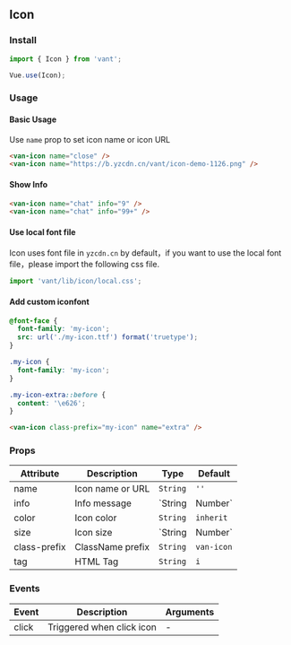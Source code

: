 ## Icon

### Install
``` javascript
import { Icon } from 'vant';

Vue.use(Icon);
```

### Usage

#### Basic Usage

Use `name` prop to set icon name or icon URL

```html
<van-icon name="close" />
<van-icon name="https://b.yzcdn.cn/vant/icon-demo-1126.png" />
```

#### Show Info

```html
<van-icon name="chat" info="9" />
<van-icon name="chat" info="99+" />
```

#### Use local font file
Icon uses font file in `yzcdn.cn` by default，if you want to use the local font file，please import the following css file.

```js
import 'vant/lib/icon/local.css';
```

#### Add custom iconfont

```css
@font-face {
  font-family: 'my-icon';
  src: url('./my-icon.ttf') format('truetype');
}

.my-icon {
  font-family: 'my-icon';
}

.my-icon-extra::before {
  content: '\e626';
}
```

```html
<van-icon class-prefix="my-icon" name="extra" />
```

### Props

| Attribute | Description | Type | Default |
|------|------|------|------|
| name | Icon name or URL | `String` | `''` |
| info | Info message | `String | Number` | `''` |
| color | Icon color | `String` | `inherit` |
| size | Icon size | `String | Number` | `inherit` |
| class-prefix | ClassName prefix | `String` | `van-icon` |
| tag | HTML Tag | `String` | `i` |

### Events

| Event | Description | Arguments |
|------|------|------|
| click | Triggered when click icon | - |
